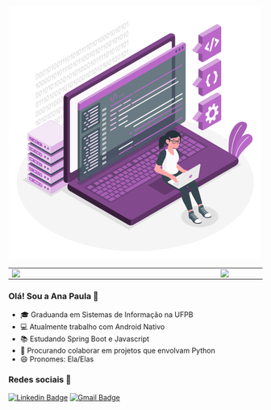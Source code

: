 <p align="center">
  <img src="https://github.com/anaplb3/anaplb3/blob/master/Coding.gif" alt="Imagem de mulher sobre um notebook programando" />
</p>

<center>
  <table>
    <tr>
        <td><img width="400px" align="left" src="https://github-readme-stats.vercel.app/api/top-langs/?username=anaplb3&hide=html&layout=compact&theme=default" /></td>
        <td><img width="495px" align="left" src="https://github-readme-stats.vercel.app/api?username=anaplb3&theme=default&show_icons=true" /></td>
    </tr>   
  </table>
</center>

### Olá! Sou a Ana Paula 👋

- 🎓 Graduanda em Sistemas de Informação na UFPB
- 💻 Atualmente trabalho com Android Nativo
- 📚 Estudando Spring Boot e Javascript
- 🐍 Procurando colaborar em projetos que envolvam Python
- 😄 Pronomes: Ela/Elas

### Redes sociais 📱
[![Linkedin Badge](https://img.shields.io/badge/-AnaPaulaLima-blue?style=flat-square&logo=Linkedin&logoColor=white&link=https://www.linkedin.com/in/ana-paula-lima-borges/)](https://www.linkedin.com/in/ana-paula-lima-borges/)
[![Gmail Badge](https://img.shields.io/badge/-ana.paula@dcx.ufpb.br-c14438?style=flat-square&logo=Gmail&logoColor=white&link=mailto:ana.paula@dcx.ufpb.br)](ana.paula@dcx.ufpb.br)
